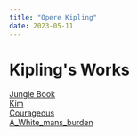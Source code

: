 ```yaml
---
title: "Opere Kipling"
date: 2023-05-11
---
```

# Kipling's Works
[Jungle Book](/notes/Jungle_Book)  
[Kim](/notes/Kim_Kipling)  
[Courageous](/notes/Courageous_Kipling)  
[A_White_mans_burden](/notes/A_White_mans_burden)  
